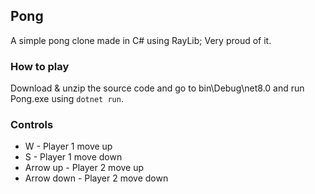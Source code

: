 ## Pong
A simple pong clone made in C# using RayLib; Very proud of it.

### How to play
Download & unzip the source code and go to bin\Debug\net8.0 and run Pong.exe using `dotnet run`.

### Controls
 * W - Player 1 move up
 * S - Player 1 move down
 * Arrow up - Player 2 move up
 * Arrow down - Player 2 move down